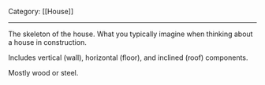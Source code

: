 Category: [[House]]
___
The skeleton of the house. What you typically imagine when thinking about a house in construction. 

Includes vertical (wall), horizontal (floor), and inclined (roof) components. 

Mostly wood or steel. 

